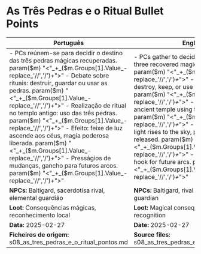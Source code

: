 # As Três Pedras e o Ritual  Bullet Points

| Português                                                                                                                                                                                                                                                                                                                                     | English                                                                                                                                                                                                                                                                                                                |
| --------------------------------------------------------------------------------------------------------------------------------------------------------------------------------------------------------------------------------------------------------------------------------------------------------------------------------------------- | ---------------------------------------------------------------------------------------------------------------------------------------------------------------------------------------------------------------------------------------------------------------------------------------------------------------------- |
| - PCs reúnem-se para decidir o destino das três pedras mágicas recuperadas. param($m) "<"_+_($m.Groups[1].Value_-replace_'//','/')_+_">" - Debate sobre rituais: destruir, guardar ou usar as pedras. param($m) "<"_+_($m.Groups[1].Value_-replace_'//','/')_+_">" - Realização de ritual no templo antigo: uso das três pedras. param($m) "<"_+_($m.Groups[1].Value_-replace_'//','/')_+_">" - Efeito: feixe de luz ascende aos céus, magia poderosa liberada. param($m) "<"_+_($m.Groups[1].Value_-replace_'//','/')_+_">" - Presságios de mudanças, gancho para futuros arcos. param($m) "<"_+_($m.Groups[1].Value_-replace_'//','/')_+_">"  | - PCs gather to decide the fate of the three recovered magic stones. param($m) "<"_+_($m.Groups[1].Value_-replace_'//','/')_+_">" - Debate on rituals: destroy, keep, or use the stones. param($m) "<"_+_($m.Groups[1].Value_-replace_'//','/')_+_">" - Ritual performed in ancient temple using the three stones. param($m) "<"_+_($m.Groups[1].Value_-replace_'//','/')_+_">" - Effect: a beam of light rises to the sky, powerful magic released. param($m) "<"_+_($m.Groups[1].Value_-replace_'//','/')_+_">" - Omens of change, hook for future arcs. param($m) "<"_+_($m.Groups[1].Value_-replace_'//','/')_+_">"  |
| **NPCs:** Baltigard, sacerdotisa rival, elemental guardião                                                                                                                                                                                                                                                                                    | **NPCs:** Baltigard, rival priestess, elemental guardian                                                                                                                                                                                                                                                               |
| **Loot:** Consequências mágicas, reconhecimento local                                                                                                                                                                                                                                                                                         | **Loot:** Magical consequences, local recognition                                                                                                                                                                                                                                                                      |
| **Data:** 2025-02-27                                                                                                                                                                                                                                                                                                                          | **Date:** 2025-02-27                                                                                                                                                                                                                                                                                                   |
| **Ficheiros de origem:** s08_as_tres_pedras_e_o_ritual_pontos.md                                                                                                                                                                                                                                                                              | **Source files:** s08_as_tres_pedras_e_o_ritual_pontos.md                                                                                                                                                                                                                                                              |

























